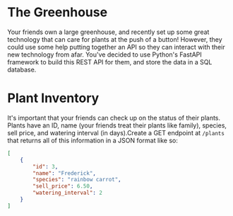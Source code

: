 # The Greenhouse

Your friends own a large greenhouse, and recently set up some great technology that can care for plants at the push of a button! However, they could use some help putting together an API so they can interact with their new technology from afar. You've decided to use Python's FastAPI framework to build this REST API for them, and store the data in a SQL database.

# Plant Inventory

It's important that your friends can check up on the status of their plants. Plants have an ID, name (your friends treat their plants like family), species, sell price, and watering interval (in days).Create a GET endpoint at `/plants` that returns all of this information in a JSON format like so:

```json
[
    {
        "id": 3,
        "name": "Frederick",
        "species": "rainbow carrot",
        "sell_price": 6.50,
        "watering_interval": 2
    }
]
```
